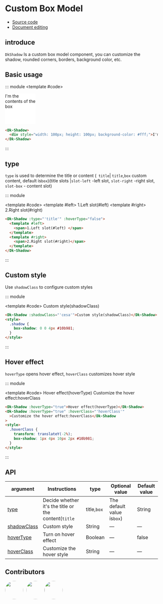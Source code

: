 # Custom Box Model

- [Source code](https://github.com/dk-plus-ui/dk-plus-ui/tree/master/packages/components/dkshadow)
- [Document editing](https://github.com/dk-plus-ui/dk-plus-ui/blob/master/docs/en/components/shadow.md)

## introduce

`DkShadow` Is a custom box model component, you can customize the shadow, rounded corners, borders, background color, etc.

## Basic usage

::: module
<template #code>
<Dk-Shadow>
<div style="width: 100px; height: 100px; background-color: #fff;">I'm the contents of the box</div>
</Dk-Shadow>
</template>

```html
<Dk-Shadow>
  <div style="width: 100px; height: 100px; background-color: #fff;">I'm the contents of the box</div>
</Dk-Shadow>
```

:::

## <a id='type'>type</a>

`type` is used to determine the title or content (` title`| `title`,`box`  custom content, default is`box`)(title slots |`slot-left` -left slot, `slot-right` -right slot, `slot-box` - content slot)

::: module

<template #code>
<Dk-Shadow :type="'title'" :hoverType="false">
  <template #left>
    <span>1.Left slot(#left) </span>
  </template>
  <template #right>
    <span>2.Right slot(#right)</span>
  </template>
</Dk-Shadow>
</template>

```html
<Dk-Shadow :type="'title'" :hoverType="false">
  <template #left>
    <span>1.Left slot(#left) </span>
  </template>
  <template #right>
    <span>2.Right slot(#right)</span>
  </template>
</Dk-Shadow>
```

:::


## <a id='shadowClass'>Custom style</a>

Use `shadowClass` to configure custom styles

::: module

<template #code>
<Dk-Shadow :shadowClass="'shadow'">Custom style(shadowClass)</Dk-Shadow>

<style>
  .shadow {
    box-shadow: 0 0 4px var(--vp-c-green);
  }
</style>
</template>

```html
<Dk-Shadow :shadowClass="'cesa'">Custom style(shadowClass)</Dk-Shadow>
<style>
  .shadow {
    box-shadow: 0 0 4px #10b981;
  }
</style>
```

:::

## <a id='hoverType'>Hover effect</a>

`hoverType` opens hover effect, `hoverClass` customizes hover style

::: module

<template #code>
<Dk-Shadow :hoverType="true">Hover effect(hoverType)</Dk-Shadow>
<Dk-Shadow :hoverType="true" :hoverClass="'hoverClass'">Customize the hover effect:hoverClass</Dk-Shadow>

<style>
  .hoverClass {
    transform: translateY(-2%);
    box-shadow: 1px 4px 10px 2px var(--vp-c-green);
  }
</style>
</template>

```html
<Dk-Shadow :hoverType="true">Hover effect(hoverType)</Dk-Shadow>
<Dk-Shadow :hoverType="true" :hoverClass="'hoverClass'"
  >Customize the hover effect:hoverClass</Dk-Shadow
>
<style>
  .hoverClass {
    transform: translateY(-2%);
    box-shadow: 1px 4px 10px 2px #10b981;
  }
</style>
```

:::

## API

| argument | Instructions | type | Optional value | Default value |
| --- | --- | --- | --- | --- |
| [type](#type)       | Decide whether it's the title or the content(`title`|title,`box`|The default value is`box`) | String  | —      | box    |
| [shadowClass](#shadowClass)| Custom style | String  | —      | —    |
| [hoverType](#hoverType)  | Turn on hover effect | Boolean | —      | false  |
| [hoverClass](#hoverType) | Customize the hover style | String  | —      | —      |


## Contributors

<div style='display: flex;'>
  <a href="https://github.com/dk-plus-ui" target="_blank" style='margin-right:10px;'>
    <img style='width:60px;height:60px;border-radius: 50%;' src="https://avatars.githubusercontent.com/u/88755587?v=4" />
  </a>
  <a href="https://github.com/WangYingJay" target="_blank">
    <img style='width:60px;height:60px;border-radius: 50%;' src="https://avatars.githubusercontent.com/u/117073291?s=64&v=4"/>
  </a>
  <a href="https://github.com/bugfix2020" target="_blank">
    <img style='width:60px;height:60px;border-radius: 50%;' src="https://avatars.githubusercontent.com/u/29813979?v=4"/>
  </a>
</div>